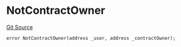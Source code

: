 # NotContractOwner
[Git Source](https://github.com/thrackle-io/rules-protocol/blob/2738cf9716e0fddfad4df13fdb6486b5987af931/src/economic/ruleProcessor/nontagged/RuleProcessorDiamondLib.sol)


```solidity
error NotContractOwner(address _user, address _contractOwner);
```

